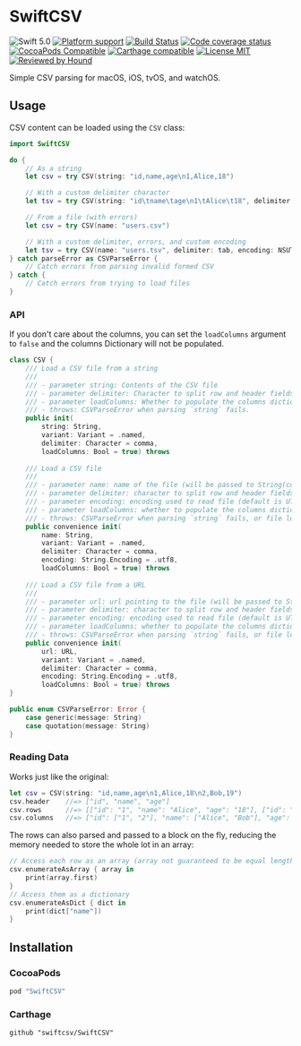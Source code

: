 # SwiftCSV

![Swift 5.0](https://img.shields.io/badge/Swift-5.0-blue.svg?style=flat)
[![Platform support](https://img.shields.io/badge/platform-ios%20%7C%20osx%20%7C%20tvos%20%7C%20watchos-lightgrey.svg?style=flat-square)](https://github.com/swiftcsv/SwiftCSV/blob/master/LICENSE.md) 
[![Build Status](https://img.shields.io/travis/swiftcsv/SwiftCSV/master.svg?style=flat-square)](https://travis-ci.org/swiftcsv/SwiftCSV) 
[![Code coverage status](https://img.shields.io/codecov/c/github/swiftcsv/SwiftCSV.svg?style=flat-square)](http://codecov.io/github/swiftcsv/SwiftCSV) 
[![CocoaPods Compatible](https://img.shields.io/cocoapods/v/SwiftCSV.svg?style=flat-square)](https://cocoapods.org/pods/SwiftCSV) 
[![Carthage compatible](https://img.shields.io/badge/Carthage-compatible-4BC51D.svg?style=flat)](https://github.com/Carthage/Carthage)
[![License MIT](https://img.shields.io/badge/license-MIT-blue.svg?style=flat-square)](https://github.com/swiftcsv/SwiftCSV/blob/master/LICENSE.md) 
[![Reviewed by Hound](https://img.shields.io/badge/Reviewed_by-Hound-8E64B0.svg?style=flat-square)](https://houndci.com)


Simple CSV parsing for macOS, iOS, tvOS, and watchOS.

## Usage

CSV content can be loaded using the `CSV` class:

```swift
import SwiftCSV

do {
    // As a string
    let csv = try CSV(string: "id,name,age\n1,Alice,18")

    // With a custom delimiter character
    let tsv = try CSV(string: "id\tname\tage\n1\tAlice\t18", delimiter: "\t")

    // From a file (with errors)
    let csv = try CSV(name: "users.csv")

    // With a custom delimiter, errors, and custom encoding
    let tsv = try CSV(name: "users.tsv", delimiter: tab, encoding: NSUTF8StringEncoding)
} catch parseError as CSVParseError {
    // Catch errors from parsing invalid formed CSV
} catch {
    // Catch errors from trying to load files
}
```

### API

If you don't care about the columns, you can set the `loadColumns` argument to `false` and the columns Dictionary will not be populated.

```swift
class CSV {
    /// Load a CSV file from a string
    ///
    /// - parameter string: Contents of the CSV file
    /// - parameter delimiter: Character to split row and header fields by (default is ',')
    /// - parameter loadColumns: Whether to populate the columns dictionary (default is true)
    /// - throws: CSVParseError when parsing `string` fails.
    public init(
        string: String, 
        variant: Variant = .named, 
        delimiter: Character = comma, 
        loadColumns: Bool = true) throws
         
    /// Load a CSV file
    ///
    /// - parameter name: name of the file (will be passed to String(contentsOfFile:encoding:) to load)
    /// - parameter delimiter: character to split row and header fields by (default is ',')
    /// - parameter encoding: encoding used to read file (default is UTF-8)
    /// - parameter loadColumns: whether to populate the columns dictionary (default is true) 
    /// - throws: CSVParseError when parsing `string` fails, or file loading errors.
    public convenience init(
        name: String, 
        variant: Variant = .named, 
        delimiter: Character = comma, 
        encoding: String.Encoding = .utf8, 
        loadColumns: Bool = true) throws
    
    /// Load a CSV file from a URL
    ///
    /// - parameter url: url pointing to the file (will be passed to String(contentsOfURL:encoding:) to load)
    /// - parameter delimiter: character to split row and header fields by (default is ',')
    /// - parameter encoding: encoding used to read file (default is UTF-8)
    /// - parameter loadColumns: whether to populate the columns dictionary (default is true)
    /// - throws: CSVParseError when parsing `string` fails, or file loading errors.
    public convenience init(
        url: URL, 
        variant: Variant = .named, 
        delimiter: Character = comma, 
        encoding: String.Encoding = .utf8, 
        loadColumns: Bool = true) throws
}

public enum CSVParseError: Error {
    case generic(message: String)
    case quotation(message: String)
}
```

### Reading Data

Works just like the original:

```swift
let csv = CSV(string: "id,name,age\n1,Alice,18\n2,Bob,19")
csv.header    //=> ["id", "name", "age"]
csv.rows      //=> [["id": "1", "name": "Alice", "age": "18"], ["id": "2", "name": "Bob", "age": "19"]]
csv.columns   //=> ["id": ["1", "2"], "name": ["Alice", "Bob"], "age": ["18", "19"]]
```

The rows can also parsed and passed to a block on the fly, reducing the memory needed to store the whole lot in an array:

```swift
// Access each row as an array (array not guaranteed to be equal length to the header)
csv.enumerateAsArray { array in
    print(array.first)
}
// Access them as a dictionary
csv.enumerateAsDict { dict in
    print(dict["name"])
}
```

## Installation

### CocoaPods

```ruby
pod "SwiftCSV"
```

### Carthage

```
github "swiftcsv/SwiftCSV"
```
